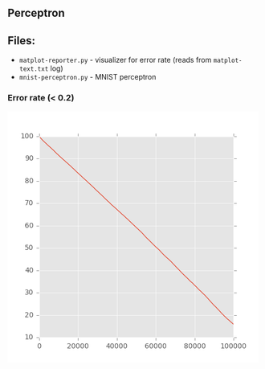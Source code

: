 
## Perceptron

## Files:
+ `matplot-reporter.py` - visualizer for error rate (reads from `matplot-text.txt` log)
+ `mnist-perceptron.py` - MNIST perceptron

### Error rate (< 0.2)
![Error rate for first iteration](iteration1.png)
